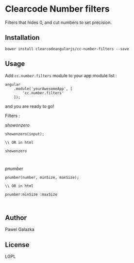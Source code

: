 Clearcode Number filters
=========

Filters that hides 0, and cut numbers to set precision.

Installation
--------------
``` bower install clearcodeangularjs/cc-number-filters --save ```


Usage
------

Add ``` cc.number.filters ``` module to your app module list :


```
angular
    .module('yourAwesomeApp', [
        'cc.number.filters'
    ]);
```
and you are ready to go!

Filters :

*showonzero*

```
showonzero(input);

\\ OR in html

showonzero



```

*pnumber*

```
pnumber(number, minSize, maxSize);

\\ OR in html

pnumber:minSize :maxSize



```



Author
------

Pawel Galazka


License
----

LGPL

